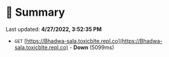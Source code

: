 # 📖 Summary
Last updated: **4/27/2022, 3:52:35 PM**

- `GET` [https://Bhadwa-sala.toxicblte.repl.co](https://Bhadwa-sala.toxicblte.repl.co) - **Down** (5099ms)

